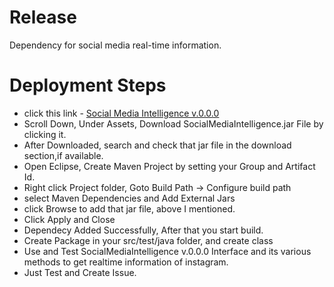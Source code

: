# Release
Dependency for social media real-time information.

# Deployment Steps
* click this link - <a href="https://github.com/dev-kumaresan/SMI/releases/tag/v.0.0.0">Social Media Intelligence v.0.0.0</a> 
* Scroll Down, Under Assets, Download SocialMediaIntelligence.jar File by clicking it.
* After Downloaded, search and check that jar file in the download section,if available.
* Open Eclipse, Create Maven Project by setting your Group and Artifact Id.
* Right click Project folder, Goto Build Path -> Configure build path
* select Maven Dependencies and Add External Jars
* click Browse to add that jar file, above I mentioned.
* Click Apply and Close
* Dependecy Added Successfully, After that you start build.
* Create Package in your src/test/java folder, and create class
* Use and Test SocialMediaIntelligence v.0.0.0 Interface and its various methods to get realtime information of instagram.
* Just Test and Create Issue.
